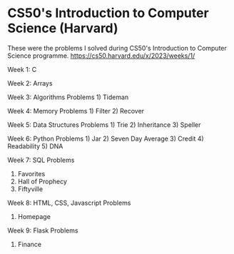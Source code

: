 # CS50's Introduction to Computer Science (Harvard)

These were the problems I solved during CS50's Introduction to Computer Science programme.
https://cs50.harvard.edu/x/2023/weeks/1/

Week 1: C

Week 2: Arrays

Week 3: Algorithms
  Problems
    1) Tideman
    
Week 4: Memory
  Problems 
    1) Filter
    2) Recover

Week 5: Data Structures
  Problems
    1) Trie
    2) Inheritance
    3) Speller

Week 6: Python
  Problems
    1) Jar
    2) Seven Day Average
    3) Credit
    4) Readability
    5) DNA

Week 7: SQL
  Problems
  1) Favorites
  2) Hall of Prophecy
  3) Fiftyville

Week 8: HTML, CSS, Javascript
  Problems
  1) Homepage

Week 9: Flask
  Problems
  1) Finance
